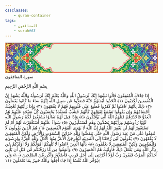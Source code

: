 ```yaml
---
cssclasses:
    - quran-container
tags:
    - المنافقون
    - surah#63
---
```

<div class="quran-container">
<span class="second-border"></span>
<span class="border"></span>
<div class="head-container">
<img src="https://raw.githubusercontent.com/LORDyyyyy/obsidian-the_quran_vault/main/The%20Quran%20Vault/src/webview/surah_head.png" height=100>
<div class="surah-name">
<span class="surah-name-fnt">سورة المنافقون</span>
</div>
</div>
<div class="quran-content">
<div class="name-of-god"> <p> بِسْمِ اللَّهِ الرَّحْمَنِ الرَّحِيمِ </p></div>
<p>
<span class="sign" id="f1">إِذَا جَاءَكَ الْمُنَفِقُونَ قَالُوا نَشْهَدُ إِنَّكَ لَرَسُولُ اللَّهِ وَاللَّهُ يَعْلَمُ إِنَّكَ لَرَسُولُهُ وَاللَّهُ يَشْهَدُ إِنَّ الْمُنَفِقِينَ لَكَذِبُونَ <span>﴿</span>١<span>﴾</span></span>
<span class="sign" id="f2">اتَّخَذُوا أَيْمَنَهُمْ جُنَّةً فَصَدُّوا عَن سَبِيلِ اللَّهِ إِنَّهُمْ سَاءَ مَا كَانُوا يَعْمَلُونَ <span>﴿</span>٢<span>﴾</span></span>
<span class="sign" id="f3">ذَلِكَ بِأَنَّهُمْ ءَامَنُوا ثُمَّ كَفَرُوا فَطُبِعَ عَلَى قُلُوبِهِمْ فَهُمْ لَا يَفْقَهُونَ <span>﴿</span>٣<span>﴾</span></span>
<span class="sign" id="f4">وَإِذَا رَأَيْتَهُمْ تُعْجِبُكَ أَجْسَامُهُمْ وَإِن يَقُولُوا تَسْمَعْ لِقَوْلِهِمْ كَأَنَّهُمْ خُشُبٌ مُّسَنَّدَةٌ يَحْسَبُونَ كُلَّ صَيْحَةٍ عَلَيْهِمْ هُمُ الْعَدُوُّ فَاحْذَرْهُمْ قَتَلَهُمُ اللَّهُ أَنَّى يُؤْفَكُونَ <span>﴿</span>٤<span>﴾</span></span>
<span class="sign" id="f5">وَإِذَا قِيلَ لَهُمْ تَعَالَوْا يَسْتَغْفِرْ لَكُمْ رَسُولُ اللَّهِ لَوَّوْا رُءُوسَهُمْ وَرَأَيْتَهُمْ يَصُدُّونَ وَهُم مُّسْتَكْبِرُونَ <span>﴿</span>٥<span>﴾</span></span>
<span class="sign" id="f6">سَوَاءٌ عَلَيْهِمْ أَسْتَغْفَرْتَ لَهُمْ أَمْ لَمْ تَسْتَغْفِرْ لَهُمْ لَن يَغْفِرَ اللَّهُ لَهُمْ إِنَّ اللَّهَ لَا يَهْدِى الْقَوْمَ الْفَسِقِينَ <span>﴿</span>٦<span>﴾</span></span>
<span class="sign" id="f7">هُمُ الَّذِينَ يَقُولُونَ لَا تُنفِقُوا عَلَى مَنْ عِندَ رَسُولِ اللَّهِ حَتَّى يَنفَضُّوا وَلِلَّهِ خَزَائِنُ السَّمَوَتِ وَالْأَرْضِ وَلَكِنَّ الْمُنَفِقِينَ لَا يَفْقَهُونَ <span>﴿</span>٧<span>﴾</span></span>
<span class="sign" id="f8">يَقُولُونَ لَئِن رَّجَعْنَا إِلَى الْمَدِينَةِ لَيُخْرِجَنَّ الْأَعَزُّ مِنْهَا الْأَذَلَّ وَلِلَّهِ الْعِزَّةُ وَلِرَسُولِهِ وَلِلْمُؤْمِنِينَ وَلَكِنَّ الْمُنَفِقِينَ لَا يَعْلَمُونَ <span>﴿</span>٨<span>﴾</span></span>
<span class="sign" id="f9">يَأَيُّهَا الَّذِينَ ءَامَنُوا لَا تُلْهِكُمْ أَمْوَلُكُمْ وَلَا أَوْلَدُكُمْ عَن ذِكْرِ اللَّهِ وَمَن يَفْعَلْ ذَلِكَ فَأُولَئِكَ هُمُ الْخَسِرُونَ <span>﴿</span>٩<span>﴾</span></span>
<span class="sign" id="f10">وَأَنفِقُوا مِن مَّا رَزَقْنَكُم مِّن قَبْلِ أَن يَأْتِىَ أَحَدَكُمُ الْمَوْتُ فَيَقُولَ رَبِّ لَوْلَا أَخَّرْتَنِى إِلَى أَجَلٍ قَرِيبٍ فَأَصَّدَّقَ وَأَكُن مِّنَ الصَّلِحِينَ <span>﴿</span>١۰<span>﴾</span></span>
<span class="sign" id="f11">وَلَن يُؤَخِّرَ اللَّهُ نَفْسًا إِذَا جَاءَ أَجَلُهَا وَاللَّهُ خَبِيرٌ بِمَا تَعْمَلُونَ <span>﴿</span>١١<span>﴾</span></span>

</p>
</div>
<span class="border" style="margin-top:25px;"></span>
<span class="second-border-bottom"></span>
</div>
